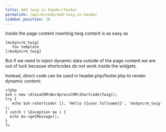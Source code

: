 ```yaml
---
title: Add twig in header/footer
permalink: /wpcrm/code/add-twig-in-header
sidebar_position: 18
---
```


Inside the page content inserting twig content is as easy as

```
[msdyncrm_twig]
   You template
[/msdyncrm_twig]
```

But if we need to inject dynamic data outside of the page content we are out of luck because shortcodes do not work inside the widgets.

Instead, direct code can be used in header.php/footer.php to render dynamic content:

```
<?php
$sh = new \AlexaCRM\WordpressCRM\Shortcode\Twig();
try {
   echo $sh->shortcode( [], 'Hello {{user.fullname}}', 'msdyncrm_twig' );
} catch ( \Exception $e ) {
  echo $e->getMessage();
}
?>
```